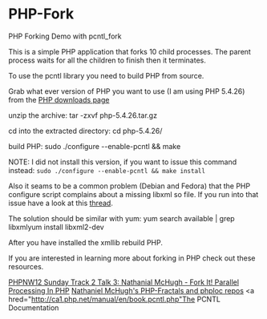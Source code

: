 PHP-Fork
========

PHP Forking Demo with pcntl_fork

This is a simple PHP application that forks 10 child processes. The parent process waits for all the children to finish then it terminates. 

To use the pcntl library you need to build PHP from source. 

Grab what ever version of PHP you want to use (I am using PHP 5.4.26) from the <a href="http://br.php.net/downloads.php">PHP downloads page</a> 

unzip the archive:
    tar -zxvf php-5.4.26.tar.gz

cd into the extracted directory:
    cd php-5.4.26/

build PHP:
    sudo ./configure --enable-pcntl && make

NOTE: I did not install this version, if you want to issue this command instead: `sudo ./configure --enable-pcntl && make install`

Also it seams to be a common problem (Debian and Fedora) that the PHP configure script complains about a missing libxml so file. If you run into that issue have a look at this <a href="http://ubuntuforums.org/showthread.php?t=836133">thread</a>. 

The solution should be similar with yum:
    yum search available | grep libxmlyum
    install libxml2-dev

After you have installed the xmllib rebuild PHP.

If you are interested in learning more about forking in PHP check out these resources.

<a href="http://www.youtube.com/watch?v=FU_GZF5YLuI">PHPNW12 Sunday Track 2 Talk 3: Nathanial McHugh - Fork It! Parallel Processing In PHP</a>
<a href="https://github.com/natmchugh">Nathaniel McHugh's PHP-Fractals and phploc repos</a>
<a hred="http://ca1.php.net/manual/en/book.pcntl.php"The PCNTL Documentation</a>
